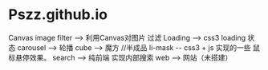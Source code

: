 # Pszz.github.io

Canvas image filter -->  利用Canvas对图片 过滤
Loading --> css3 loading 状态
carousel --> 轮播 
cube --> 魔方 //半成品
li-mask -- css3 + js 实现的一些 鼠标悬停效果。
search --> 纯前端 实现内部搜索
web --> 网站（未搭建）
